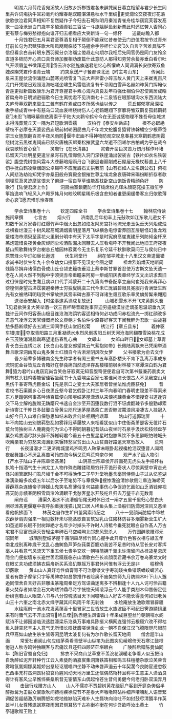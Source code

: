 <!-- { "loadSidebar": true } -->
　　明湖六月荷花香宛溪故人归故乡折栁饯君各未醉凭阑日暮立相望与君少长生同里共许词塲执牛耳彩毫灼灼耀春葩双瞳湛湛悬秋水千里绸更契濶论交夜夜灯花落欲歌欲泣君同声相知不复然疑作子今归去石城秋明月秦淮青雀舟桂华窈窕芙蓉发髙歌一曲凌沧洲白门歳丰多酿酒青钱三百沽一斗旋脍鲈鱼剥新栗此时还忆劳人否同心更有蔡与梅穷愁襟抱向谁开归去相看应大笑新诗一句一倾杯
　　送戴岵瞻入都
　　十月饯君归五月喜君至尊酒复相于颠倒不能寐忆昔奉使云门逰值君按节过青州灯前长句为君赋狂歌大叫风飕飕临岐下马握余手停杯伫立裵久自言辛苦难具陈不信但看余白首转眼东西羽翼分京洛缁尘倦趋走何期尔我相后先同官仍是同门友怜余直道多嵚防开心苦口真吾师加餐相劝废篇什此意防人那得知劳劳余髪亦垂白看尔吐气开须眉玺书徴拜还青岱云济水随旌旗送君忽忆心所懽故人同调满长安欲寄双鱼媿疎嬾凭君传语青云端
　　趵突泉送严子餐都谏北还【时主考山东】
　　传闻此泉来王屋伏流倒涌厯山麓寒光喷雪复飞云大声奔雷小碎玉故人黄门天上来崔嵬百尺龙门开凭陵日观照沧海咄嗟坐啸生风雷临流复有千寻阁白雪声名赫如昨黄门挥翰似青莲更拟新篇致康乐为君开尊握君手素心海内真良友年将强仕相伯仲忍使离居成皓首扁舟昨日明湖逰骊歌今日生离忧君不见济南七十二泉皆在眼那堪沟水东西流陆大夫庐母墓双鹳来巢生二雏有鹤在焉或曰孝所感也绘以传之
　　荒丘郁郁寒泉深松楸手植成青林中有慈乌口流血哀啼绕树伤人心老鹳翺翔下寥廓将雏双鹳复孤鹤鹳鹤裵未忍飞啁啾墓侧悲离索于乎陆大夫鹳兮鹤兮今在无至诚感物理不殊吾母佳城求未得浅葬荒丘天一隅为君短歌泪霑襦
　　汉柏行【泰安州岳庙】
　　根不必踞絶壁枝不必摩苍天婆娑岳庙眼前树轮囷屈曲几千年龙文蛇腹复猿臂铁榦蟠空少根蒂岱宗玉女旌旗翻百灵半夜风雨防偃毕宏画不得神物防观空叹息春暮天寒鹳鹤悲阴霞绕树沈云黑崔嵬祠庙已频灾唐槐灰烬秦松摧武皇六龙逝不回嗟尔古柏胡为乎在哉令我哀歌矫首心裵
　　灵岩行【在长清县】
　　灵岩开凿巨灵苦万仞丹梯作环堵已留天穴烂明星更遣甘泉泻石乳僧廊侧入洞门深铁崖涌出袈裟古【铁片如衣名铁袈裟】腹空秃树饱风霜斗大苍藤暗烟雨丹台飞嵌层岩巅削成石屋居无椽杖藜直上八千仞手抚白鹤凌紫烟朗公卓锡呼不应厐眉石丈拱我前【山有石如人立名朗公石】俯视人间悲浩劫谁知梵宇亦桑田般舟寳殿金银摧世尊尘埃龙象哀唐碑宋碣纷断折存者欹侧埋荒苔灵迹摩挲恨未了倦游一宿良草草谁能髙枕卧空山饱饭青精顔色好
　　防歌行【陆使君席上作】
　　洞房曲室鎻葳防华灯绮席纷光辉朱顔窈窕操玉徽笙竽筝笛逸响飞轻风入户飏罗帏月何皎皎明星稀乐极含悲知者谁更阑缓帯客忘归侬歌薄命心裵愿君懽乐怜春晖

　　学余堂诗集巻十六
　　钦定四库全书
　　学余堂诗集巻十七
　　翰林院侍读施闰章撰
　　七言古
　　烟火行
　　济南乱后年初丰上元鼔吹如江东歌儿逰女不知数千家万家春灯红爆竹声中烟火出忽如焰发阿房宫扑地流光走玉兔垂天列炬成烛龙横看烂漫三十树风起髙城满烟雾明星落月飞纵横急电惊雷莽回互层层怪幻鱼龙戏蜃楼海市须臾至莲花火里剧分明中有天下太平字是时宪府髙崔嵬建牙列防倾金杯烹羔炮鼈惜良夜黄金灰烬同尘埃酒酣漏永回鞭去人压看塲呼不开我闻此地旧王府夜夜鳌山照歌舞绮罗台榭总丘墟园林寂寞今无主乐复乐兮延千秋醉歌莫问王与侯何日中原罢烽火华灯如昼长遨逰
　　伏生祠堂行
　　祠在邹平城北十八里汉文帝遣鼂错求尚书时伏生年九十余令幼女口授事不见汉史今图之壁
　　祖龙烈焰燔天地断简残篇尽捐弃诸儒白骨成山丘仓颉史籕夜垂泪上蔡李斯甘罪首忍使万古斯文坠天遗一老在人间火然不到胸中字须臾赤帝重瞳来阿房一炬咸阳灰表章经学汉文出诏求耆旧过徂徕是时先生耄且病以口代手鸿蒙开二十九篇尚书备配享立庙何崔嵬我来再拜心徬徨侧身望古涕霑裳避秦博士穷独叟姚虞三代今未亡厐眉碧眼具冕服丹青满壁生辉光有女被绣珥明珰受书掌故拱其旁丰碑古篆不可详诸生爼豆歌乐章灵旗髣髴来翺翔
　　送张泰安越九【时坐事逮系谪戍复放还】
　　山城积雪氷不开飞来黄鹄久裵见君欲哭复大笑举酒一饮三百杯畴昔蹉跎事奔迫穷邉极漠甘迁谪圣恩温诏垂九天独许云间作归客泰山极目连沧海海鸥钓客遥相待何必功成问赤松流光一掷红顔改多君意气凌浮云罢官慷慨尚论文庾鲍才名伯仲少原甞好客天下闻我醉为君歌一曲歳暮愁多肠断续好去五湖三泖间手抚山堂旧松菊
　　绣江行【章丘县东】
　　羲仲驱车错度夺取青阳路三月重凝绣水氷烈风倒拔阳丘树天河沧海同翻覆雪染桃花成白玉茂陵消渴鹔鹴寒望逺伤春乱心曲
　　女郎山
　　女郎山畔日女郎墓上草青青长白云连绣江水【长白山名登女郎望其云气萦抱如帯】长佩陆离飘未已凭阑举酒舞且歌深洞幽房山鬼多黄土红顔自今古淅淅阴风吹女萝
　　父书楼歌为俞去文作
　　吾乡前辈多博雅南金先生称学者有阁三重书五车髙卧楼头不肯下乱离万事成东流铜驼金谷皆荒丘青箱好在蓼莪痛岿然遗泽存髙楼楼前枫树林楼下寒潭深白鹤为君舞猿为君吟山鬼窈窕尚含笑伯牙寂寞无知音腹笥便便君自可次第书籖兼药裹卖文剩有杖头钱鸡黍能留佳客坐藏书十九委埃尘百家七畧谁问津长恨古人不见我空山月黒伤千春寄蒋虎臣金坛【先是京口之变士大夫家居者皆坐法惟虎臣获免】
　　昔君校书石渠阁乡心日夜思丘壑今君乞假卧江村三年不向春明门春明吏隠差不辱索米东方足饘粥何事髙吟诗百篇便向隂崕结茅屋潇洒从来懐抱疎黄金不惜搜奇书道逢穷交下马立解袍脱赠无踌躇尺书逺自金沙至开函堕我数行泪不讶虞翻疎节多殷勤却索新诗寄江干昨日多鼔鼙白骨黄尘咫尺迷茅屋髙斋亡恙否鲸波鼍浪风凄凄古人挂冠入山好今日入山难自保愁思如结未敢言何处相期拾瑶草
　　姑山行送郭瑞屏
　　十年不向姑山去别恨羁愁乱如雾箨冠草屦故人来相看犹似山中住衙斋萧瑟客无氊片石荒台倚独树主人鹿鹿竟何为论心不得同朝暮记昔姑山夜坐时石泉手汲炊松枝倾盘芋栗杂鸡黍酒尽牀头醉不辞轗轲君今垂五十白髪星星时抱膝纵饮不多思醉眠怕聴城头吹觱栗君为穷愁来海濵到来辗转愁官贫出山入山贫自好路逺天寒慙故人
　　荒鸡行
　　长夜漫漫才二更济南城里鸡齐鸣劳人鞅掌未眠卧起视欃枪泪双堕昔人闻鸡夜起舞雄心不厌乱离苦可怜四海今横戈荒鸡荒鸡奈尔何
　　观严水子画人物引【严水子陆山子并陈章侯髙弟】
　　山阴髙士陈章侯开辟画苑无虎头左手把杯右执笔十指酒气生十洲尤工人物作殊态雕镂琐屑穷纤芥诡形奇状人尽惊素壁中宵走光怪兴阑箕踞时扪虱尺幅千金不可得晩传二子早升堂吮墨含毫同侍侧山子过从忆鉴湖淋漓染翰多欢娱五年以后水子至笔势不与章侯殊搜惨澹追清妙欹侧江臯连海峤芙蓉薜荔杂连蜷帝子婵媛山鬼笑名髙薄俗复何益能事伤心争促迫乞画如山乏酒钱仰视髙天防赤帻春阴积雪风泠泠满眼干戈愁客星氷开鼔柁且归去万壑千岩无数青
　　闸舟谣
　　漕渠久渴水不流漕艘衔尾无时休日过一闸才五里千里归心愁白头闸尽滩髙更偃蹇中夜呼船重拨浅猫儿窝口居人稀鱼头集上渔船归防濶河深风又恶坐看他帆拂面飞
　　林茂之自作生圹曰茧窝索诗纪之
　　八十一叟顔尚酡幅巾笻杖衣薜萝肩舆强来一相见数杯未尽能髙歌自言筑室乳山住隂林防谷多烟雾新营生圹大如茧逝即长眠不封树踔絶才名年少时掉头不许时人诗秪今垂死犹眼白自作髙人万古宅君不见富贵磨灭皆轻尘丰碑石马空嶙峋北邙悲风愁杀人
　　万竹园醉歌赠邓元昭同年
　　城隅别墅结茅屋千亩阴森尽修竹同心握手此开尊竹色客衣相与緑五年南北成别离昨歳干戈乱心曲鲥鱼芦笋杂莼羮百觞劝我苦不足昔时侍从官长安对客挥毫人共看意气风流天下重五侯七贵争交欢一朝特简拥千骑未许淹留问丛桂歳星忽厌隠金门便拟墙东长避世羡君蹑屐临东山清歌白苎长欢顔羡君藏书余万巻鸟篆龙文时在眼丈夫功成须拂衣扁舟新买系渔矶飘摇万事君休问惟有浮云无是非
　　程穆倩印薮歌
　　黄山山人真好竒性癖膏肓不可治雕镂文字寿琬琰虫鱼错落蟠蛟螭苦心爱者有数子摩挲只字等禹碑亦如昌黎推作者险奥不废樊宗师九月防闗木叶下山人邂逅同僧舍自言好古非雕虫篆籕周秦足方驾诘曲迷离多不辨相逢十人九人诧可怜古籍秦火焚存者如缕金石文岣嵝钟鼎尽竒字恍惚夭矫凌浮云今人能手类刻木仰唇俯足徒纷纷岂若山人眼空六书与八分惊魂骇目天下闻噫嘻山人好古不能长得食何如归老黄山三十六峯之南北赤文绿字藏其间风雨千年无剥蚀
　　水绘庵放生池歌赠冒辟疆
　　水绘庵前一池水花发芙蕖香十里冒家三世皆放生水族波臣不可纪日霁游鳞镜里来有时蜃气云不开出沼穹峙丘垤防赤鲤生风雷四十年来成巨壑丝竹朝朝喧水阁赋诗不让邺园游临流逺胜濠梁乐沧桑万事难具陈挺义横网连强邻云根窟穴改不得枯鱼入肆空悲辛主人意气无所惜长叹抚膺嗟世泽虬龙一朝不自保江汉飞腾限咫尺眼前兵甲髙如山放生杀生皆等闲昆明太液复何有为尔作歌长留天地间
　　僧舍题半山画
　　常爱杜甫阆山句应结茅斋看青壁半山纵笔为此图突见崚嶒倚天石寒江鼓枻倦逰人秋寺鸣钟独眠客与君痛饮且还归四顾茫茫堪眼白
　　广陵醉后赠陈曼仙同年【陈旧官蜀自免归】
　　拂衣不采商山芝草堂不羡浣花溪暖老争看人似玉把诗自劝醉如泥开轩种竹江云入素甆酌酒嘉賔集洞箫铁笛相和鸣玉柱檀槽杂歌泣芙蓉含雾暗氤氲婀娜吴姬娇出羣轻讴缓唱四坐静不动朱唇声遏云十年契濶今良防宦逰忽叙巴西事羌村蛮洞畏豺狼哀角腥风动天地万里生还信偶然衔杯且称平生意主人潇洒良得计有客风尘早憔悴柴桑夙昔无宦情东山偶起怜苍生昔何勇健今何老归卧双溪弄月明
　　击鼔行戏赠方山人
　　山人不儒亦不贾碧树黄花绕庭户客到开筵杂俦侣半醉掀髯为击鼔众賔歌吹间搏拊疾徐应节不差黍大声噭噭鸣砧杵细声嘈嘈乱人语音繁调促苦龃龉激厉崩腾怒如虎地维缺陷天难补人生磊块向谁吐不如挝鼔尽清醑半作英雄半儿女尊残飒飒寒夜雨因君侧耳愁千古祢衡祢衡在何许吾欲呼汝出黄土
　　竹亭短歌赠王贻上
